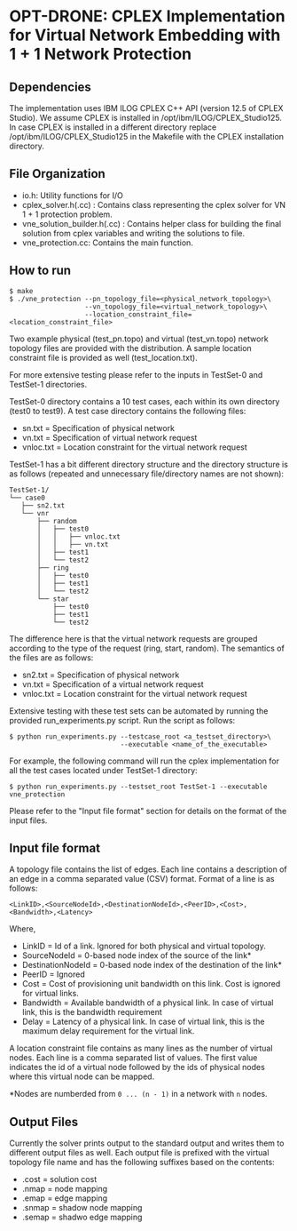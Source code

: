 # OPT-DRONE: CPLEX Implementation for Virtual Network Embedding with 1 + 1 Network Protection

## Dependencies

The implementation uses IBM ILOG CPLEX C++ API (version 12.5 of CPLEX Studio).
We assume CPLEX is installed in /opt/ibm/ILOG/CPLEX_Studio125. In case CPLEX is
installed in a different directory replace /opt/ibm/ILOG/CPLEX_Studio125 in the
Makefile with the CPLEX installation directory.

## File Organization
  * io.h: Utility functions for I/O
  * cplex_solver.h(.cc) : Contains class representing the cplex solver for VN 
    1 + 1 protection problem.
  * vne_solution_builder.h(.cc) : Contains helper class for building the final
    solution from cplex variables and writing the solutions to file.
  * vne_protection.cc: Contains the main function.

## How to run
```
$ make
$ ./vne_protection --pn_topology_file=<physical_network_topology>\ 
                   --vn_topology_file=<virtual_network_topology>\
                   --location_constraint_file=<location_constraint_file>
```

Two example physical (test_pn.topo) and virtual (test_vn.topo) network topology
files are provided with the distribution. A sample location constraint file is
provided as well (test_location.txt).

For more extensive testing please refer to the inputs in TestSet-0 and TestSet-1 
directories. 

TestSet-0 directory contains a 10 test cases, each within its own 
directory (test0 to test9). A test case directory contains the following files:
  * sn.txt = Specification of physical network
  * vn.txt = Specification of virtual network request
  * vnloc.txt = Location constraint for the virtual network request

TestSet-1 has a bit different directory structure and the directory structure is
as follows (repeated and unnecessary file/directory names are not shown):
```
TestSet-1/
└── case0
   ├── sn2.txt
   └── vnr
       ├── random
       │   ├── test0
       │   │   ├── vnloc.txt
       │   │   ├── vn.txt
       │   ├── test1
       │   └── test2
       ├── ring
       │   ├── test0
       │   ├── test1
       │   └── test2
       └── star
           ├── test0
           ├── test1
           └── test2
```
The difference here is that the virtual network requests are grouped according 
to the type of the request (ring, start, random). The semantics of the files
are as follows:
  * sn2.txt = Specification of physical network
  * vn.txt = Specification of a virtual network request
  * vnloc.txt = Location constraint for the virtual network request

Extensive testing with these test sets can be automated by running the provided
run_experiments.py script. Run the script as follows:
```
$ python run_experiments.py --testcase_root <a_testset_directory>\
                            --executable <name_of_the_executable>
```
For example, the following command will run the cplex implementation for all the
test cases located under TestSet-1 directory:
```
$ python run_experiments.py --testset_root TestSet-1 --executable vne_protection
```
Please refer to the  "Input file format" section for details on the format of 
the input files.

## Input file format

A topology file contains the list of edges. Each line contains a description of
an edge in a comma separated value (CSV) format. Format of a line is as follows:
```
<LinkID>,<SourceNodeId>,<DestinationNodeId>,<PeerID>,<Cost>,<Bandwidth>,<Latency>
```
Where,
  * LinkID = Id of a link. Ignored for both physical and virtual topology.
  * SourceNodeId = 0-based node index of the source of the link*
  * DestinationNodeId = 0-based node index of the destination of the link*
  * PeerID = Ignored
  * Cost = Cost of provisioning unit bandwidth on this link. Cost is ignored for
           virtual links.
  * Bandwidth = Available bandwidth of a physical link. In case of virtual link,
                this is the bandwidth requirement
  * Delay = Latency of a physical link. In case of virtual link, this is the
            maximum delay requirement for the virtual link.

A location constraint file contains as many lines as the number of virtual
nodes. Each line is a comma separated list of values. The first value indicates
the id of a virtual node followed by the ids of physical nodes where this
virtual node can be mapped.

*Nodes are numberded from `0 ... (n - 1)` in a network with `n` nodes.

## Output Files

Currently the solver prints output to the standard output and writes them to
different output files as well. Each output file is prefixed with the
virtual topology file name and has the following suffixes based on the
contents:

* .cost = solution cost
* .nmap = node mapping
* .emap = edge mapping
* .snmap = shadow node mapping
* .semap = shadwo edge mapping
